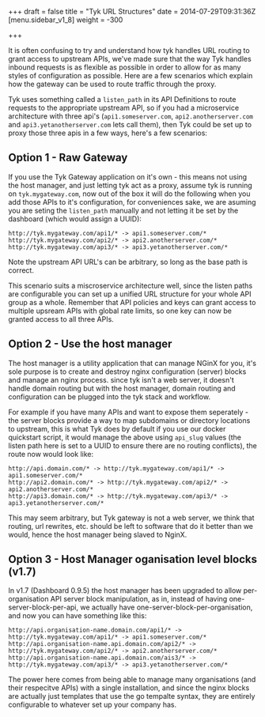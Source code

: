 +++
draft = false
title = "Tyk URL Structures"
date = 2014-07-29T09:31:36Z
[menu.sidebar_v1_8]
    weight = -300
    
+++

It is often confusing to try and understand how tyk handles URL routing to grant access to upstream APIs, we've made sure that the way Tyk handles inbound requests is as flexible as possible in order to allow for as many styles of configuration as possible. Here are a few scenarios which explain how the gateway can be used to route traffic through the proxy.

Tyk uses something called a `listen_path` in its API Definitions to route requests to the appropriate upstream API, so if you had a microservice architecture with three api's (`api1.someserver.com`, `api2.anotherserver.com` and `api3.yetanotherserver.com` lets call them), then Tyk could be set up to proxy those three apis in a few ways, here's a few scenarios:


## Option 1 - Raw Gateway

If you use the Tyk Gateway application on it's own - this means not using the host manager, and just letting tyk act as a proxy, assume tyk is running on `tyk.mygateway.com`, now out of the box it will do the following when you add those APIs to it's configuration, for conveniences sake, we are asuming you are seting the `listen_path` manually and not letting it be set by the dashboard (which would assign a UUID):

	http://tyk.mygateway.com/api1/* -> api1.someserver.com/*
	http://tyk.mygateway.com/api2/* -> api2.anotherserver.com/*
	http://tyk.mygateway.com/api3/* -> api3.yetanotherserver.com/*

Note the upstream API URL's can be arbitrary, so long as the base path is correct.

This scenario suits a miscroservice architecture well, since the listen paths are configurable you can set up a unified URL structure for your whole API group as a whole. Remember that API policies and keys can grant access to multiple upsream APIs with global rate limits, so one key can now be granted access to all three APIs.

## Option 2 - Use the host manager

The host manager is a utility application that can manage NGinX for you, it's sole purpose is to create and destroy nginx configuration (server) blocks and manage an nginx process. since tyk isn't a web server, it doesn't handle domain routing but with the host manager, domain routing and configuration can be plugged into the tyk stack and workflow. 

For example if you have many APIs and want to expose them seperately - the server blocks provide a way to map subdomains or directory locations to upstream, this is what Tyk does by default if you use our docker quickstart script, it would manage the above using `api_slug` values (the listen path here is set to a UUID to ensure there are no routing conflicts), the route now would look like:

	http://api.domain.com/* -> http://tyk.mygateway.com/api1/* -> api1.someserver.com/*
	http://api2.domain.com/* -> http://tyk.mygateway.com/api2/* -> api2.anotherserver.com/*
	http://api3.domain.com/* -> http://tyk.mygateway.com/api3/* -> api3.yetanotherserver.com/*

This may seem arbitrary, but Tyk gateway is not a web server, we think that routing, url rewrites, etc. should be left to software that do it better than we would, hence the host manager being slaved to NginX.

## Option 3 - Host Manager oganisation level blocks (v1.7)

In v1.7 (Dashboard 0.9.5) the host manager has been upgraded to allow per-organisation API server block manipulation, as in, instead of having one-server-block-per-api, we actually have one-server-block-per-organisation, and now you can have something like this:

	http://api.organisation-name.domain.com/api1/* -> http://tyk.mygateway.com/api1/* -> api1.someserver.com/*
	http://api.organisation-name.api.domain.com/api2/* -> http://tyk.mygateway.com/api2/* -> api2.anotherserver.com/*
	http://api.organisation-name.api.domain.com/ais3/* -> http://tyk.mygateway.com/api3/* -> api3.yetanotherserver.com/*

The power here comes from being able to manage many organisations (and their respecitve APIs) with a single installation, and since the nginx blocks are actually just templates that use the go tempalte syntax, they are entirely configurable to whatever set up your company has.
